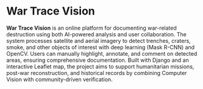 # War Trace Vision

**War Trace Vision** is an online platform for documenting war-related destruction using both AI-powered analysis and user collaboration. The system processes satellite and aerial imagery to detect trenches, craters, smoke, and other objects of interest with deep learning (Mask R-CNN) and OpenCV. Users can manually highlight, annotate, and comment on detected areas, ensuring comprehensive documentation. Built with Django and an interactive Leaflet map, the project aims to support humanitarian missions, post-war reconstruction, and historical records by combining Computer Vision with community-driven verification.

